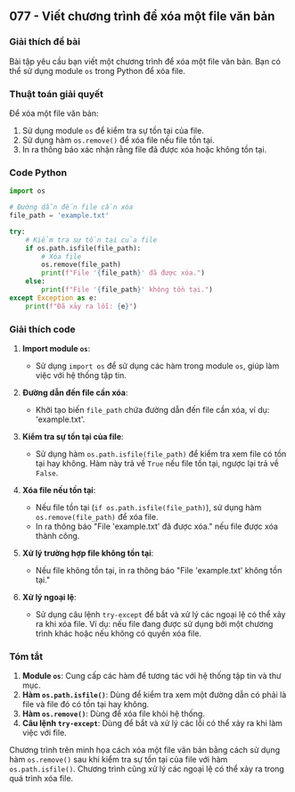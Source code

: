 ## 077 - Viết chương trình để xóa một file văn bản

### Giải thích đề bài

Bài tập yêu cầu bạn viết một chương trình để xóa một file văn bản. Bạn có thể sử dụng module `os` trong Python để xóa file.

### Thuật toán giải quyết

Để xóa một file văn bản:

1. Sử dụng module `os` để kiểm tra sự tồn tại của file.
2. Sử dụng hàm `os.remove()` để xóa file nếu file tồn tại.
3. In ra thông báo xác nhận rằng file đã được xóa hoặc không tồn tại.

### Code Python

```python
import os

# Đường dẫn đến file cần xóa
file_path = 'example.txt'

try:
    # Kiểm tra sự tồn tại của file
    if os.path.isfile(file_path):
        # Xóa file
        os.remove(file_path)
        print(f"File '{file_path}' đã được xóa.")
    else:
        print(f"File '{file_path}' không tồn tại.")
except Exception as e:
    print(f"Đã xảy ra lỗi: {e}")
```

### Giải thích code

1. **Import module `os`**:

   - Sử dụng `import os` để sử dụng các hàm trong module `os`, giúp làm việc với hệ thống tập tin.

2. **Đường dẫn đến file cần xóa**:

   - Khởi tạo biến `file_path` chứa đường dẫn đến file cần xóa, ví dụ: 'example.txt'.

3. **Kiểm tra sự tồn tại của file**:

   - Sử dụng hàm `os.path.isfile(file_path)` để kiểm tra xem file có tồn tại hay không. Hàm này trả về `True` nếu file tồn tại, ngược lại trả về `False`.

4. **Xóa file nếu tồn tại**:

   - Nếu file tồn tại (`if os.path.isfile(file_path)`), sử dụng hàm `os.remove(file_path)` để xóa file.
   - In ra thông báo "File 'example.txt' đã được xóa." nếu file được xóa thành công.

5. **Xử lý trường hợp file không tồn tại**:

   - Nếu file không tồn tại, in ra thông báo "File 'example.txt' không tồn tại."

6. **Xử lý ngoại lệ**:
   - Sử dụng câu lệnh `try-except` để bắt và xử lý các ngoại lệ có thể xảy ra khi xóa file. Ví dụ: nếu file đang được sử dụng bởi một chương trình khác hoặc nếu không có quyền xóa file.

### Tóm tắt

1. **Module `os`**: Cung cấp các hàm để tương tác với hệ thống tập tin và thư mục.
2. **Hàm `os.path.isfile()`**: Dùng để kiểm tra xem một đường dẫn có phải là file và file đó có tồn tại hay không.
3. **Hàm `os.remove()`**: Dùng để xóa file khỏi hệ thống.
4. **Câu lệnh `try-except`**: Dùng để bắt và xử lý các lỗi có thể xảy ra khi làm việc với file.

Chương trình trên minh họa cách xóa một file văn bản bằng cách sử dụng hàm `os.remove()` sau khi kiểm tra sự tồn tại của file với hàm `os.path.isfile()`. Chương trình cũng xử lý các ngoại lệ có thể xảy ra trong quá trình xóa file.
